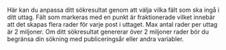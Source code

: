Här kan du anpassa ditt sökresultat genom att välja vilka fält som ska ingå i ditt uttag. Fält som markeras med en punkt är fraktionerade vilket innebär att det skapas flera rader för varje post i uttaget. Max antal rader per uttag är 2 miljoner. Om ditt sökresultat genererar över 2 miljoner rader bör du begränsa din sökning med publiceringsår eller andra variabler.  



